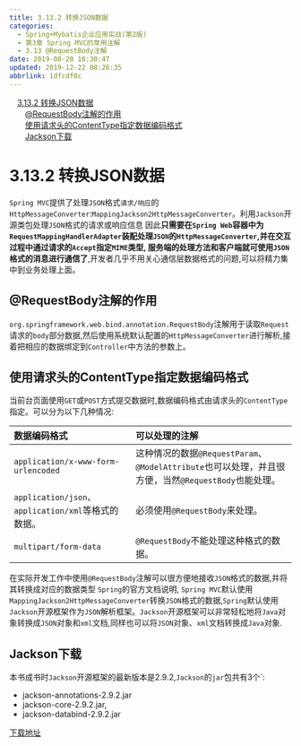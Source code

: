 ```yaml
---
title: 3.13.2 转换JSON数据
categories: 
  - Spring+Mybatis企业应用实战(第2版)
  - 第3章 Spring MVC的常用注解
  - 3.13 @RequestBody注解
date: 2019-08-20 16:30:47
updated: 2019-12-22 08:26:35
abbrlink: 1dfcdf0c
---
```

<div id='my_toc'><a href="/JavaReadingNotes/1dfcdf0c/#3-13-2-转换JSON数据" class="header_1">3.13.2 转换JSON数据</a><br><a href="/JavaReadingNotes/1dfcdf0c/#@RequestBody注解的作用" class="header_2">@RequestBody注解的作用</a><br><a href="/JavaReadingNotes/1dfcdf0c/#使用请求头的ContentType指定数据编码格式" class="header_2">使用请求头的ContentType指定数据编码格式</a><br><a href="/JavaReadingNotes/1dfcdf0c/#Jackson下载" class="header_2">Jackson下载</a><br></div>
<style>.header_1{margin-left: 1em;}.header_2{margin-left: 2em;}.header_3{margin-left: 3em;}.header_4{margin-left: 4em;}.header_5{margin-left: 5em;}.header_6{margin-left: 6em;}</style>
<!--more-->
<script>if (navigator.platform.search('arm')==-1){document.getElementById('my_toc').style.display = 'none';}var e,p = document.getElementsByTagName('p');while (p.length>0) {e = p[0];e.parentElement.removeChild(e);}</script>

<!--end-->
<!--SSTStart-->
# 3.13.2 转换JSON数据 #
`Spring MVC`提供了处理`JSON`格式`请求/响应`的`HttpMessageConverter`:`MappingJackson2HttpMessageConverter`。利用`Jackson`开源类包处理`JSON`格式的请求或响应信息
因此**只需要在`Spring Web`容器中为`RequestMappingHandlerAdapter`装配处理`JSON`的`HttpMessageConverter`,并在交互过程中通过请求的`Accept`指定`MIME`类型, 服务端的处理方法和客户端就可使用`JSON`格式的消息进行通信了**,开发者几乎不用关心通信层数据格式的问题,可以将精力集中到业务处理上面。

## @RequestBody注解的作用 ##
`org.springframework.web.bind.annotation.RequestBody`注解用于读取`Request`请求的`body`部分数据,然后使用系统默认配置的`HttpMessageConverter`进行解析,接着把相应的数据绑定到`Controller`中方法的参数上。

## 使用请求头的ContentType指定数据编码格式 ##
当前台页面使用`GET`或`POST`方式提交数据时,数据编码格式由请求头的`ContentType`指定。可以分为以下几种情况:

|数据编码格式|可以处理的注解|
|:---|:---|
|`application/x-www-form-urlencoded`|这种情况的数据`@RequestParam`、`@ModelAttribute`也可以处理，并且很方便，当然`@RequestBody`也能处理。|
|`application/json`、`application/xml`等格式的数据。|必须使用`@RequestBody`来处理。|
|`multipart/form-data`|`@RequestBody`不能处理这种格式的数据。|


在实际开发工作中使用`@RequestBody`注解可以很方便地接收`JSON`格式的数据,并将其转换成对应的数据类型
`Spring`的官方文档说明, `Spring MVC`默认使用`MappingJackson2HttpMessageConverter`转换`JSON`格式的数据,`Spring`默认使用`Jackson`开源框架作为`JSON`解析框架。`Jackson`开源框架可以非常轻松地将`Java`对象转换成`JSON`对象和`xml`文档,同样也可以将`JSON`对象、`xml`文档转换成`Java`对象.

## Jackson下载 ##
本书成书时`Jackson`开源框架的最新版本是2.9.2,`Jackson`的`jar`包共有3个`:
- jackson-annotations-2.9.2.jar
- jackson-core-2.9.2.jar,
- jackson-databind-2.9.2.jar

[下载地址](http://mvnrepository.com/artifact/com.fasterxml.jackson.core)
<!--SSTStop-->


